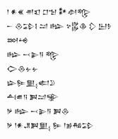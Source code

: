 <div class='block'>
<div class='line'>𒁹 𒀭𒌍 𒉣𒇬 𒆸𒈠 𒀯𒀠𒈜</div>
<div class='line'>𒀸 𒊮𒁉𒋙 𒁺 𒈗 𒆳𒌵𒆠 𒁷 𒌨𒊩</div>
<div class='line'>𒇷𒆲</div>
<div class='line'>𒈗 𒁁𒉌𒀀 𒈜</div>
<div class='line'>𒀖𒁲𒉡𒉡</div>
<div class='line'>𒇽𒌉𒅅𒅗𒊒</div>
<div class='line'>𒋀𒌑𒀀 𒀉𒁺𒊌</div>
<div class='line'>𒃻 𒈗 𒁁𒉌𒀀 𒀉𒁲</div>
<div class='line'>𒃻 𒁹𒀭𒂗𒀉𒅅 𒌉 𒁹𒂊𒄀𒁉</div>
</div>